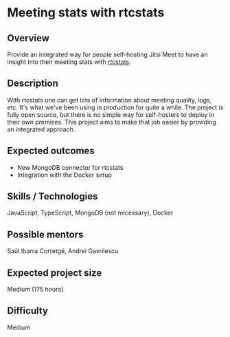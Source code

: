 # Meeting stats with rtcstats

## Overview

Provide an integrated way for people self-hosting Jitsi Meet to have an insight into their meeting stats with [rtcstats](https://github.com/jitsi/rtcstats-server).

## Description

With rtcstats one can get lots of information about meeting quality, logs, etc. It's what we've been using in production
for quite a while. The project is fully open source, but there is no simple way for self-hosters to deploy in their own premises.
This project aims to make that job easier by providing an integrated approach.

## Expected outcomes

* New MongoDB connector for rtcstats
* Integration with the Docker setup

## Skills / Technologies

JavaScript, TypeScript, MongoDB (not necessary), Docker

## Possible mentors

Saúl Ibarra Corretgé, Andrei Gavrilescu

## Expected project size

Medium (175 hours)

## Difficulty

Medium

